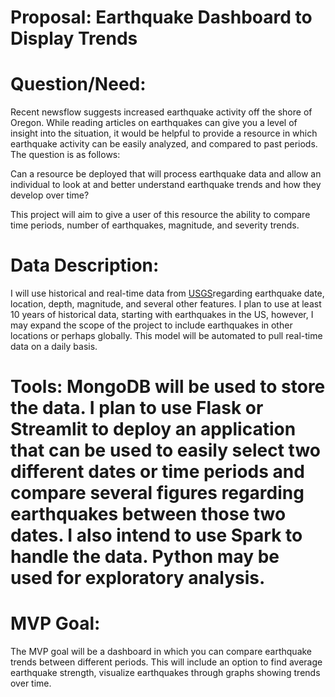 # Proposal: Earthquake Dashboard to Display Trends   

# Question/Need:

Recent newsflow suggests increased earthquake activity off the shore of Oregon. While reading articles on earthquakes can give you a level of insight into the situation, it would be helpful to provide a resource in which earthquake activity can be easily analyzed, and compared to past periods. The question is as follows:

Can a resource be deployed that will process earthquake data and allow an individual to look at and better understand earthquake trends and how they develop over time?

This project will aim to give a user of this resource the ability to compare time periods, number of earthquakes, magnitude, and severity trends. 

# Data Description:
I will use historical and real-time data from [USGS](https://www.usgs.gov/programs/earthquake-hazards/earthquakes)regarding earthquake date, location, depth, magnitude, and several other features. I plan to use at least 10 years of historical data, starting with earthquakes in the US, however, I may expand the scope of the project to include earthquakes in other locations or perhaps globally. This model will be automated to pull real-time data on a daily basis. 

# Tools: MongoDB will be used to store the data. I plan to use Flask or Streamlit to deploy an application that can be used to easily select two different dates or time periods and compare several figures regarding earthquakes between those two dates. I also intend to use Spark to handle the data. Python may be used for exploratory analysis. 

# MVP Goal: 
The MVP goal will be a dashboard in which you can compare earthquake trends between different periods. This will include an option to find average earthquake strength, visualize earthquakes through graphs showing trends over time. 
